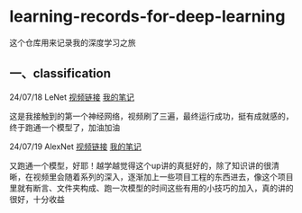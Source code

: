 # learning-records-for-deep-learning
这个仓库用来记录我的深度学习之旅
## 一、classification
24/07/18 LeNet [视频链接](https://www.bilibili.com/video/BV187411T7Ye/?spm_id_from=333.788&vd_source=0ac3c820aa67ba88616bd91e7b19b3d6) [我的笔记](https://github.com/Diraw/learning-records-for-deep-learning/tree/main/Test1_official_demo)

这是我接触到的第一个神经网络，视频刷了三遍，最终运行成功，挺有成就感的，终于跑通一个模型了，加油加油

24/07/19 AlexNet [视频链接](https://www.bilibili.com/video/BV1W7411T7qc/?spm_id_from=333.788&vd_source=0ac3c820aa67ba88616bd91e7b19b3d6) [我的笔记](https://github.com/Diraw/learning-records-for-deep-learning/tree/main/Test2_alexnet/code/Test2_alexnet)

又跑通一个模型，好耶！越学越觉得这个up讲的真挺好的，除了知识讲的很清晰，在视频里会随着系列的深入，逐渐加上一些项目工程的东西进去，像这个项目里就有断言、文件夹构成、跑一次模型的时间这些有用的小技巧的加入，真的讲的很好，十分收益
